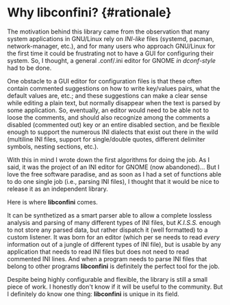 Why libconfini? {#rationale}
============================

The motivation behind this library came from the observation that many system
applications in GNU/Linux rely on _INI-like_ files (systemd, pacman,
network-manager, etc.), and for many users who approach GNU/Linux for the first
time it could be frustrating not to have a GUI for configuring their system.
So, I thought, a general .conf/.ini editor for GNOME _in dconf-style_ had to be
done.

One obstacle to a GUI editor for configuration files is that these often
contain commented suggestions on how to write key/values pairs, what the
default values are, etc.; and these suggestions can make a clear sense while
editing a plain text, but normally disappear when the text is parsed by some
application. So, eventually, an editor would need to be able not to loose the
comments, and should also recognize among the comments a disabled (commented
out) key or an entire disabled section, and be flexible enough to support the
numerous INI dialects that exist out there in the wild (multiline INI files,
support for single/double quotes, different delimiter symbols, nesting
sections, etc.).

With this in mind I wrote down the first algorithms for doing the job. As I
said, it was the project of an INI editor for GNOME (now abandoned)... But I
love the free software paradise, and as soon as I had a set of functions able
to do one single job (i.e., parsing INI files), I thought that it would be nice
to release it as an independent library.

Here is where **libconfini** comes.

It can be synthetized as a smart parser able to allow a complete lossless
analysis and parsing of many different types of INI files, but _K.I.S.S._
enough to not store any parsed data, but rather dispatch it (well formatted) to
a custom listener. It was born for an editor (which per se needs to read
_every_ information out of a jungle of different types of INI file), but is
usable by any application that needs to read INI files but does not need to
read commented INI lines. And when a program needs to parse INI files that
belong to other programs **libconfini** is definitely the perfect tool for the
job.

Despite being highly configurable and flexible, the library is still a small
piece of work. I honestly don't know if it will be useful to the community. But
I definitely do know one thing: **libconfini** is unique in its field.

